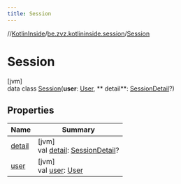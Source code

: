 ```yaml
---
title: Session
---
```

//[KotlinInside](../../../index.html)/[be.zvz.kotlininside.session](../index.html)/[Session](index.html)

# Session

[jvm]\
data class [Session](index.html)(**user**: [User](../../be.zvz.kotlininside.session.user/-user/index.html), **
detail**: [SessionDetail](../-session-detail/index.html)?)

## Properties

| Name | Summary |
|---|---|
| [detail](detail.html) | [jvm]<br>val [detail](detail.html): [SessionDetail](../-session-detail/index.html)? |
| [user](user.html) | [jvm]<br>val [user](user.html): [User](../../be.zvz.kotlininside.session.user/-user/index.html) |

